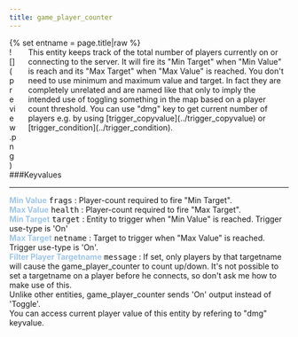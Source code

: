```yaml
---
title: game_player_counter
---
```

<div>{% set entname = page.title|raw %}</div>
<div class="container previewimg">
<div class="columns">
<div class="imagepadding column col-auto" markdown="1">![](preview.png)</div>
<div class="column entityentry" markdown="1">This entity keeps track of the total number of players currently on or connecting to the server. It will fire its "Min Target" when "Min Value" is reach and its "Max Target" when "Max Value" is reached. You don't need to use minimum and maximum value and target. In fact they are completely unrelated and are named like that only to imply the intended use of toggling something in the map based on a player count threshold. You can use "dmg" key to get current number of players e.g. by using [trigger_copyvalue](../trigger_copyvalue) or [trigger_condition](../trigger_condition).</div>
</div>
</div>
###Keyvalues
<hr>
<div class="entityentry" markdown="1">
<span style="color:#9fc5e8;"><b>Min Value</b></span> <kbd  class="tooltip" data-tooltip="integer">frags</kbd> :
Player-count required to fire "Min Target".
</div>
<div class="entityentry" markdown="1">
<span style="color:#9fc5e8;"><b>Max Value</b></span> <kbd  class="tooltip" data-tooltip="integer">health</kbd> :
Player-count required to fire "Max Target".
</div>
<div class="entityentry" markdown="1">
<span style="color:#9fc5e8;"><b>Min Target</b></span> <kbd  class="tooltip" data-tooltip="target_destination">target</kbd> :
Entity to trigger when "Min Value" is reached. Trigger use-type is 'On'
</div>
<div class="entityentry" markdown="1">
<span style="color:#9fc5e8;"><b>Max Target</b></span> <kbd  class="tooltip" data-tooltip="target_destination">netname</kbd> :
Target to trigger when "Max Value" is reached. Trigger use-type is 'On'.
</div>
<div class="entityentry" markdown="1">
<span style="color:#9fc5e8;"><b>Filter Player Targetname</b></span> <kbd  class="tooltip" data-tooltip="String">message</kbd> :
If set, only players by that targetname will cause the game_player_counter to count up/down. It's not possible to set a targetname on a player before he connects, so don't ask me how to make use of this.
</div>
<div class="notices blue">Unlike other entities, game_player_counter sends 'On' output instead of 'Toggle'.</div>
<div class="notices red">You can access current player value of this entity by refering to "dmg" keyvalue.</div>
